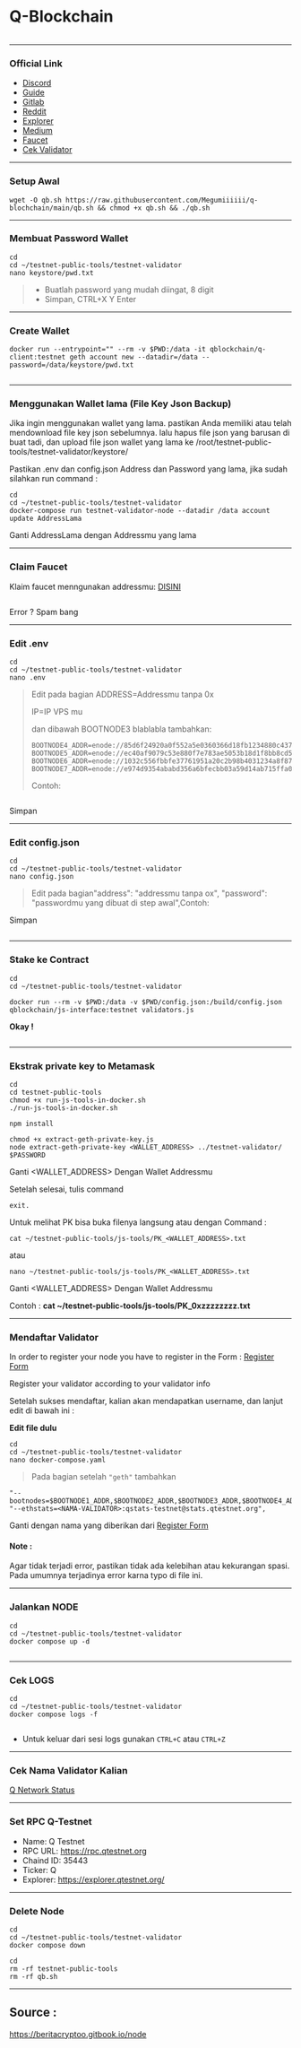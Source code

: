 # Q-Blockchain

<p align="center"><img src="https://580801350-files.gitbook.io/~/files/v0/b/gitbook-x-prod.appspot.com/o/spaces%2FyjqqGlG6vZEVZjseIV1U%2Fuploads%2FrZRFGN2QiovDTgE9l85j%2Flogo.898c322b.png?alt=media&#x26;token=3a47114a-7e70-4728-b6a1-cd87d775feb9" alt=""></p>

_____________


### Official Link <a href="#official-link" id="official-link"></a>

* ​[Discord](https://discord.gg/BwVVzpBkAD)​
* ​[Guide](https://docs.qtestnet.org/how-to-setup-validator/)​
* ​[Gitlab](https://gitlab.com/q-dev)​
* ​[Reddit](https://www.reddit.com/r/QBlockchain/)​
* ​[Explorer](https://explorer.qtestnet.org/)​
* ​[Medium](https://medium.com/q-blockchain)​
* ​[Faucet](https://faucet.qtestnet.org/)​
* ​[Cek Validator](https://stats.qtestnet.org/)​

_____________


### Setup Awal <a href="#setup-awal" id="setup-awal"></a>

```
wget -O qb.sh https://raw.githubusercontent.com/Megumiiiiii/q-blochchain/main/qb.sh && chmod +x qb.sh && ./qb.sh
```
_____________


### Membuat Password Wallet <a href="#membuat-password-wallet" id="membuat-password-wallet"></a>

```
cd
cd ~/testnet-public-tools/testnet-validator
nano keystore/pwd.txt
```

> * Buatlah password yang mudah diingat, 8 digit
> * Simpan, CTRL+X Y Enter

_____________


### Create Wallet <a href="#create-wallet" id="create-wallet"></a>

```
docker run --entrypoint="" --rm -v $PWD:/data -it qblockchain/q-client:testnet geth account new --datadir=/data --password=/data/keystore/pwd.txt
```

<figure><img src="https://580801350-files.gitbook.io/~/files/v0/b/gitbook-x-prod.appspot.com/o/spaces%2FyjqqGlG6vZEVZjseIV1U%2Fuploads%2FxtMzhzWyqteU5sr4utgl%2FScreenshot_1.png?alt=media&#x26;token=214e86ec-3c8c-4219-9f1a-5d569d9f3c9a" alt=""><figcaption></figcaption></figure>

_____________


### Menggunakan Wallet lama (File Key Json Backup)

Jika ingin menggunakan wallet yang lama. pastikan Anda memiliki atau telah mendownload file key json sebelumnya. lalu hapus file json yang barusan di buat tadi, dan upload file json wallet yang lama ke /root/testnet-public-tools/testnet-validator/keystore/

Pastikan .env dan config.json Address dan Password yang lama, jika sudah silahkan run command :

```
cd
cd ~/testnet-public-tools/testnet-validator
docker-compose run testnet-validator-node --datadir /data account update AddressLama
```

Ganti AddressLama dengan Addressmu yang lama

_____________


### Claim Faucet <a href="#claim-faucet" id="claim-faucet"></a>

Klaim faucet menngunakan addressmu: [DISINI](https://faucet.qtestnet.org/)​

<figure><img src="https://580801350-files.gitbook.io/~/files/v0/b/gitbook-x-prod.appspot.com/o/spaces%2FyjqqGlG6vZEVZjseIV1U%2Fuploads%2FvQKStaT0SRuLqpZTXxCg%2FScreenshot_3.png?alt=media&#x26;token=10fa6577-5745-4358-a16f-d8051191ba0f" alt=""><figcaption></figcaption></figure>

Error ? Spam bang

_____________


### Edit .env <a href="#edit-.env" id="edit-.env"></a>
```
cd
cd ~/testnet-public-tools/testnet-validator
nano .env
```
> Edit pada bagian ADDRESS=Addressmu tanpa 0x&#x20;
>
> IP=IP VPS mu
>
> dan dibawah BOOTNODE3 blablabla tambahkan:
>
> ```
> BOOTNODE4_ADDR=enode://85d6f24920a0f552a5e0360366d18fb1234880c4370f257abc09e8ec762173fb3c4b1b14a7af9a23a8c31751b3ba2905d6a98fb436dfe3092644527a89046977@3.68.108.12:30303
> BOOTNODE5_ADDR=enode://ec40af9079c53e880f7e783ae5053b18d1f8bb8cd55b2dfbbfa3b7e1f5256c724ef7e22f23f785c2f119fbb7930769540e3c01c711c6ae26c83690b941a4886c@85.215.92.83:30303
> BOOTNODE6_ADDR=enode://1032c556fbbfe37761951a20c2b98b4031234a8f871cc79dd8ff612a3e0436afe3458b325d2f25617b62134cfc8a8a4885e80c9760ecb4bb7c8deaee67a098ae@95.217.169.172:30303
> BOOTNODE7_ADDR=enode://e974d9354ababd356a6bfecbb03a59d14ab715ffa02d431c6accfc5de250e9c8c345817bd5687c119a04df78f1a4673e97877ea5775fa84270d311dac4a2eca7@128.199.213.70:30313
> ```
>
> Contoh:

<figure><img src="https://580801350-files.gitbook.io/~/files/v0/b/gitbook-x-prod.appspot.com/o/spaces%2FyjqqGlG6vZEVZjseIV1U%2Fuploads%2FkVPTziNWXkIbSME9kOuK%2FScreenshot_4.png?alt=media&#x26;token=25fd2f6b-a0dd-47e2-9075-7e27326bb5fa" alt=""><figcaption></figcaption></figure>

Simpan

_____________


### Edit config.json <a href="#edit-config.json" id="edit-config.json"></a>

```
cd
cd ~/testnet-public-tools/testnet-validator
nano config.json
```

> Edit pada bagian"address": "addressmu tanpa ox", "password": "passwordmu yang dibuat di step awal",Contoh:

Simpan

<figure><img src="https://580801350-files.gitbook.io/~/files/v0/b/gitbook-x-prod.appspot.com/o/spaces%2FyjqqGlG6vZEVZjseIV1U%2Fuploads%2FRY5MOGgYwVS2POnor2sI%2FScreenshot_5.png?alt=media&#x26;token=6690d9df-b354-41ed-b91e-ad4fd7a888f9" alt=""><figcaption></figcaption></figure>

_____________


### Stake ke Contract <a href="#stake-ke-contract" id="stake-ke-contract"></a>

```
cd
cd ~/testnet-public-tools/testnet-validator
```
```
docker run --rm -v $PWD:/data -v $PWD/config.json:/build/config.json qblockchain/js-interface:testnet validators.js
```

**Okay !**

<figure><img src="https://580801350-files.gitbook.io/~/files/v0/b/gitbook-x-prod.appspot.com/o/spaces%2FyjqqGlG6vZEVZjseIV1U%2Fuploads%2Fm1m9bQOIH0G3TCr77hOp%2FScreenshot_6.png?alt=media&#x26;token=8b26db7a-d16c-4300-bd39-a296152a8c35" alt=""><figcaption></figcaption></figure>

_____________


### Ekstrak private key to Metamask
```
cd
cd testnet-public-tools
chmod +x run-js-tools-in-docker.sh
./run-js-tools-in-docker.sh
```
```
npm install
```
```
chmod +x extract-geth-private-key.js
node extract-geth-private-key <WALLET_ADDRESS> ../testnet-validator/ $PASSWORD
```
Ganti <WALLET_ADDRESS> Dengan Wallet Addressmu

Setelah selesai, tulis command 

```
exit.
```
Untuk melihat PK bisa buka filenya langsung atau dengan Command :

```
cat ~/testnet-public-tools/js-tools/PK_<WALLET_ADDRESS>.txt
```

atau
```
nano ~/testnet-public-tools/js-tools/PK_<WALLET_ADDRESS>.txt
```

Ganti <WALLET_ADDRESS> Dengan Wallet Addressmu

Contoh : **cat ~/testnet-public-tools/js-tools/PK_0xzzzzzzzz.txt**

_____________


### Mendaftar  Validator
In order to register your node you have to register in the Form : [Register Form](https://itn.qdev.li/)

Register your validator according to your validator info

Setelah sukses mendaftar, kalian akan mendapatkan username, dan lanjut edit di bawah ini :

**Edit file dulu**

```
cd
cd ~/testnet-public-tools/testnet-validator
nano docker-compose.yaml
```

> Pada bagian setelah `"geth"` tambahkan

```
"--bootnodes=$BOOTNODE1_ADDR,$BOOTNODE2_ADDR,$BOOTNODE3_ADDR,$BOOTNODE4_ADDR,$BOOTNODE5_ADDR,$BOOTNODE6_ADDR,$BOOTNODE7_ADDR", "--ethstats=<NAMA-VALIDATOR>:qstats-testnet@stats.qtestnet.org",​
```

Ganti <NAMA-VALIDATOR> dengan nama yang diberikan dari [Register Form](https://itn.qdev.li/)

#### **Note** :
  Agar tidak terjadi error, pastikan tidak ada kelebihan atau kekurangan spasi. Pada umumnya terjadinya error karna typo di file ini.
_____________

### Jalankan NODE <a href="#jalankan-node" id="jalankan-node"></a>

```
cd
cd ~/testnet-public-tools/testnet-validator
docker compose up -d
```

<figure><img src="https://580801350-files.gitbook.io/~/files/v0/b/gitbook-x-prod.appspot.com/o/spaces%2FyjqqGlG6vZEVZjseIV1U%2Fuploads%2FvW2zc0gkbpbKts26ddRx%2FScreenshot_12.png?alt=media&#x26;token=6f87d9d7-758a-4b6d-98db-439f8c65af96" alt=""><figcaption></figcaption></figure>

_____________


### Cek LOGS <a href="#cek-logs" id="cek-logs"></a>

```
cd
cd ~/testnet-public-tools/testnet-validator
docker compose logs -f
```

<figure><img src="https://580801350-files.gitbook.io/~/files/v0/b/gitbook-x-prod.appspot.com/o/spaces%2FyjqqGlG6vZEVZjseIV1U%2Fuploads%2F8cbem56BfMlHTa3qmTIx%2FScreenshot_13.png?alt=media&#x26;token=28d40140-e1bc-494b-85d1-a2369a67d1d6" alt=""><figcaption></figcaption></figure>

* Untuk keluar dari sesi logs gunakan `CTRL+C` atau `CTRL+Z`

_____________


### Cek Nama Validator Kalian <a href="#cek-nama-validator-kalian" id="cek-nama-validator-kalian"></a>

[Q Network Status](https://stats.qtestnet.org/)

_____________


### Set RPC Q-Testnet
- Name: Q Testnet
- RPC URL: https://rpc.qtestnet.org
- Chaind ID: 35443
- Ticker: Q
- Explorer: https://explorer.qtestnet.org/

_____________

### Delete Node
```
cd
cd ~/testnet-public-tools/testnet-validator
docker compose down
```
```
cd
rm -rf testnet-public-tools
rm -rf qb.sh
```

_____________


## Source :
https://beritacryptoo.gitbook.io/node
